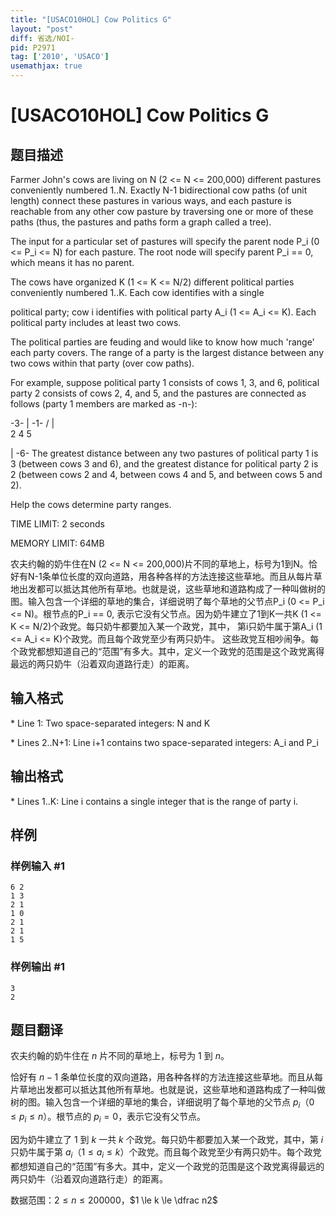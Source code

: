 ```yaml
---
title: "[USACO10HOL] Cow Politics G"
layout: "post"
diff: 省选/NOI-
pid: P2971
tag: ['2010', 'USACO']
usemathjax: true
---
```


# [USACO10HOL] Cow Politics G
## 题目描述

Farmer John's cows are living on N (2 <= N <= 200,000) different pastures conveniently numbered 1..N. Exactly N-1 bidirectional cow paths (of unit length) connect these pastures in various ways, and each pasture is reachable from any other cow pasture by traversing one or more of these paths (thus, the pastures and paths form a graph called a tree).

The input for a particular set of pastures will specify the parent node P\_i (0 <= P\_i <= N) for each pasture. The root node will specify parent P\_i == 0, which means it has no parent.

The cows have organized K (1 <= K <= N/2) different political parties conveniently numbered 1..K. Each cow identifies with a single

political party; cow i identifies with political party A\_i (1 <= A\_i <= K). Each political party includes at least two cows.

The political parties are feuding and would like to know how much 'range' each party covers. The range of a party is the largest distance between any two cows within that party (over cow paths).

For example, suppose political party 1 consists of cows 1, 3, and 6, political party 2 consists of cows 2, 4, and 5, and the pastures are connected as follows (party 1 members are marked as -n-):

-3-
|
-1-
/ | \
2  4  5

|
-6-
The greatest distance between any two pastures of political party 1 is 3 (between cows 3 and 6), and the greatest distance for political party 2 is 2 (between cows 2 and 4, between cows 4 and 5, and between cows 5 and 2).

Help the cows determine party ranges.

TIME LIMIT: 2 seconds

MEMORY LIMIT: 64MB

农夫约翰的奶牛住在N (2 <= N <= 200,000)片不同的草地上，标号为1到N。恰好有N-1条单位长度的双向道路，用各种各样的方法连接这些草地。而且从每片草地出发都可以抵达其他所有草地。也就是说，这些草地和道路构成了一种叫做树的图。输入包含一个详细的草地的集合，详细说明了每个草地的父节点P\_i (0 <= P\_i <= N)。根节点的P\_i == 0, 表示它没有父节点。因为奶牛建立了1到K一共K (1 <= K <= N/2)个政党。每只奶牛都要加入某一个政党，其中， 第i只奶牛属于第A\_i (1 <= A\_i <= K)个政党。而且每个政党至少有两只奶牛。 这些政党互相吵闹争。每个政党都想知道自己的“范围”有多大。其中，定义一个政党的范围是这个政党离得最远的两只奶牛（沿着双向道路行走）的距离。

## 输入格式

\* Line 1: Two space-separated integers: N and K

\* Lines 2..N+1: Line i+1 contains two space-separated integers: A\_i and P\_i

## 输出格式

\* Lines 1..K: Line i contains a single integer that is the range of party i.

## 样例

### 样例输入 #1
```
6 2 
1 3 
2 1 
1 0 
2 1 
2 1 
1 5 

```
### 样例输出 #1
```
3 
2 

```
## 题目翻译

农夫约翰的奶牛住在 $n$ 片不同的草地上，标号为 $1$ 到 $n$。

恰好有 $n-1$ 条单位长度的双向道路，用各种各样的方法连接这些草地。而且从每片草地出发都可以抵达其他所有草地。也就是说，这些草地和道路构成了一种叫做树的图。输入包含一个详细的草地的集合，详细说明了每个草地的父节点 $p_i$（$0 \le p_i \le n$）。根节点的 $p_i = 0$，表示它没有父节点。

因为奶牛建立了 $1$ 到 $k$ 一共 $k$ 个政党。每只奶牛都要加入某一个政党，其中，第 $i$ 只奶牛属于第 $a_i$（$1 \le a_i \le k$）个政党。而且每个政党至少有两只奶牛。每个政党都想知道自己的“范围”有多大。其中，定义一个政党的范围是这个政党离得最远的两只奶牛（沿着双向道路行走）的距离。

数据范围：$2 \le n \le 200000$，$1 \le k \le \dfrac n2$
